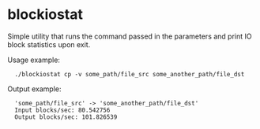 # blockiostat
Simple utility that runs the command passed in the parameters and print IO block statistics upon exit.

Usage example:
```
  ./blockiostat cp -v some_path/file_src some_another_path/file_dst
```

Output example:
```
  'some_path/file_src' -> 'some_another_path/file_dst'
  Input blocks/sec: 80.542756 
  Output blocks/sec: 101.826539
```